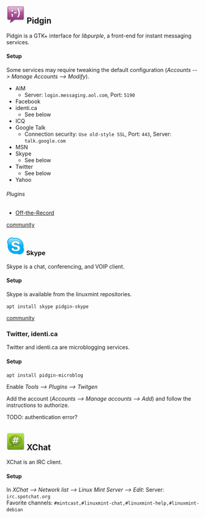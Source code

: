 ## ![Pidgin][img-pidgin] Pidgin ##

Pidgin is a GTK+ interface for _libpurple_, a front-end for instant messaging services.  

#### Setup ####

Some services may require tweaking the default configuration (_Accounts --> Manage Accounts --> Modify_).

* AIM
    * Server: `login.messaging.aol.com`,  Port: `5190`
* Facebook
* identi.ca
    * See below
* ICQ
* Google Talk
    * Connection security: `Use old-style SSL`,  Port: `443`,  Server: `talk.google.com`
* MSN
* Skype
    * See below
* Twitter
    * See below
* Yahoo

###### Plugins ######

* [Off-the-Record][plugin-otr]

[community][community-pidgin]

### ![Skype][img-skype] Skype <a id="skype" /> ###

Skype is a chat, conferencing, and VOIP client.

#### Setup ####

Skype is available from the linuxmint repositories.

`apt install skype pidgin-skype`

[community][community-skype]

### Twitter, identi.ca ###

Twitter and identi.ca are microblogging services.

#### Setup ####

`apt install pidgin-microblog`

Enable _Tools --> Plugins --> Twitgen_

Add the account (_Accounts --> Manage accounts --> Add_) and follow the instructions to authorize.  

TODO: authentication error?

## ![XChat][img-xchat] XChat ##

XChat is an IRC client.

#### Setup ####

In _XChat --> Network list --> Linux Mint Server --> Edit_:
Server: `irc.spotchat.org`  
Favorite channels: `#mintcast,#linuxmint-chat,#linuxmint-help,#linuxmint-debian`

[community-pidgin]: http://community.linuxmint.com/software/view/pidgin
[community-skype]: http://community.linuxmint.com/software/view/skype

[plugin-otr]: http://www.cypherpunks.ca/otr/debian-install/otr-setup.html

[img-pidgin]: pidgin.png "Pidgin"
[img-skype]: skype.png "Skype"
[img-xchat]: xchat.png "XChat"